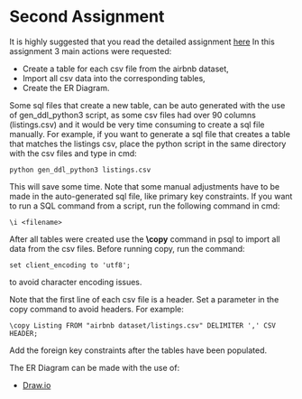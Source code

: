 # Second Assignment
It is highly suggested that you read the detailed assignment [here](https://github.com/nevwalkalone/Databases-2019-2020-AUEB/blob/main/2nd%20Assignment/2nd-announcement.pdf)
In this assignment 3 main actions were requested:
* Create a table for each csv file from the airbnb dataset,
* Import all csv data into the corresponding tables,
* Create the ER Diagram.

Some sql files that create a new table, can be auto generated with the use of gen_ddl_python3 script, as some csv files had over 90 columns (listings.csv) and it would be very time consuming to create a sql file manually. For example, if you want to generate a sql file that creates a table that matches the listings csv, place the python script in the same directory with the csv files and type in cmd:
```console
python gen_ddl_python3 listings.csv
```
This will save some time. Note that some manual adjustments have to be made in the auto-generated sql file, like primary key constraints. If you want to run a SQL command from a script, run the following command in cmd:
```console
\i <filename>
```
After all tables were created use the **\copy** command in psql to import all data from the csv files. 
Before running copy, run the command:
```console
set client_encoding to 'utf8';
```
to avoid character encoding issues.

Note that the first line of each csv file is a header. Set a parameter in the copy command to avoid headers. For example:
```console
\copy Listing FROM "airbnb dataset/listings.csv" DELIMITER ',' CSV HEADER;
```
Add the foreign key constraints after the tables have been populated.

The ER Diagram can be made with the use of:
* [Draw.io](https://app.diagrams.net/)

